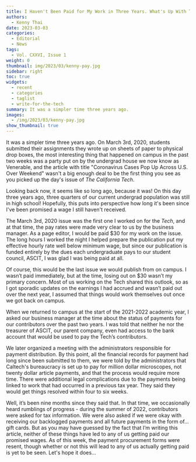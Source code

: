 ```yaml
---
title: I Haven't Been Paid for My Work in Three Years. What's Up With That?
authors:
  - Kenny Thai
date: 2023-03-03
categories:
  - Editorial
  - News
tags:
  - Vol. CXXVI, Issue 1
weight: 0
thumbnail: img/2023/03/kenny-pay.jpg
sidebar: right
toc: true
widgets:
  - recent
  - categories
  - taglist
  - write-for-the-tech
summary: It was a simpler time three years ago.
images:
  - /img/2023/03/kenny-pay.jpg
show_thumbnail: true
---
```


It was a simpler time three years ago. On March 3rd, 2020, students submitted their assignments they wrote up on sheets of paper to physical drop boxes, the most interesting thing that happened  on campus in the past two weeks was a party put on by the undergrad house we now know as Venerable, and the article with title "Coronavirus Cases Pop Up Across U.S. Over Weekend" wasn't a big enough deal to be the first thing you see as you picked up the day's issue of *The California Tech*.

Looking back now, it seems like so long ago, because it was! On this day three years ago, three quarters of our current undergrad population was still in high school! Hopefully, this puts into perspective how long it's been since I've been promised a wage I still haven't received.

The March 3rd, 2020 issue was the first one I worked on for the *Tech*, and at that time, the pay rates were made very clear to us by the business manager. As a page editor, I would be paid $30 for my work on the issue. The long hours I worked the night I helped prepare the publication put my effective hourly rate well below minimum wage, but since our publication is funded entirely by the dues each undergraduate pays to our student council, ASCIT, I was glad I was being paid at all.

Of course, this would be the last issue we would publish from on campus. I wasn’t paid immediately, but at the time, losing out on $30 wasn’t my primary concern. Most of us working on the Tech shared this outlook, so as I got sporadic updates on the earnings I had accrued and wasn’t paid out over the next year, I assumed that things would work themselves out once we got back on campus.

When we returned to campus at the start of the 2021-2022 academic year, I asked our business manager at the time about the status of payments for our contributors over the past two years. I was told that neither he nor the treasurer of ASCIT, our parent company, even had access to the bank account that would be used to pay the Tech’s contributors. 

We later organized a meeting with the administrators responsible for payment distribution. By this point, all the financial records for payment had long since been submitted to them, we were told by the administrators that Caltech's bureaucracy is set up to pay for million dollar microscopes, not twenty dollar article payments, and that the process would require more time. There were additional legal complications due to the payments being linked to work that had occurred in a previous tax year. They said they would get things resolved within four to six weeks.

Well, it’s been nine months since they said that. In that time, we occasionally heard rumblings of progress - during the summer of 2022, contributors were asked for tax information. We were also asked if we were okay with receiving our backlogged payments and all future payments in the form of… gift cards. But as you may have guessed by the fact that I’m writing this article, neither of these things have led to any of us getting paid our promised wages. As of this week, the payment procurement forms were resent, though whether or not this will lead to any of us actually getting paid is yet to be seen. Let's hope it does...
